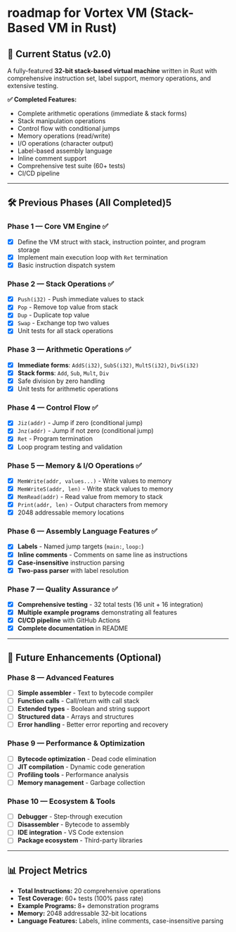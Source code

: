 # roadmap for Vortex VM (Stack-Based VM in Rust)

## 🎯 Current Status (v2.0)
A fully-featured **32-bit stack-based virtual machine** written in Rust with comprehensive instruction set, label support, memory operations, and extensive testing.

**✅ Completed Features:**
- Complete arithmetic operations (immediate & stack forms)
- Stack manipulation operations
- Control flow with conditional jumps
- Memory operations (read/write)
- I/O operations (character output)
- Label-based assembly language
- Inline comment support
- Comprehensive test suite (60+ tests)
- CI/CD pipeline

---

## 🛠️ Previous Phases (All Completed)5

### Phase 1 — Core VM Engine ✅
- [x] Define the VM struct with stack, instruction pointer, and program storage
- [x] Implement main execution loop with `Ret` termination
- [x] Basic instruction dispatch system

### Phase 2 — Stack Operations ✅
- [x] `Push(i32)` - Push immediate values to stack
- [x] `Pop` - Remove top value from stack
- [x] `Dup` - Duplicate top value
- [x] `Swap` - Exchange top two values
- [x] Unit tests for all stack operations

### Phase 3 — Arithmetic Operations ✅
- [x] **Immediate forms**: `AddS(i32)`, `SubS(i32)`, `MultS(i32)`, `DivS(i32)`
- [x] **Stack forms**: `Add`, `Sub`, `Mult`, `Div`
- [x] Safe division by zero handling
- [x] Unit tests for arithmetic operations

### Phase 4 — Control Flow ✅
- [x] `Jiz(addr)` - Jump if zero (conditional jump)
- [x] `Jnz(addr)` - Jump if not zero (conditional jump)
- [x] `Ret` - Program termination
- [x] Loop program testing and validation

### Phase 5 — Memory & I/O Operations ✅
- [x] `MemWrite(addr, values...)` - Write values to memory
- [x] `MemWriteS(addr, len)` - Write stack values to memory
- [x] `MemRead(addr)` - Read value from memory to stack
- [x] `Print(addr, len)` - Output characters from memory
- [x] 2048 addressable memory locations

### Phase 6 — Assembly Language Features ✅
- [x] **Labels** - Named jump targets (`main:`, `loop:`)
- [x] **Inline comments** - Comments on same line as instructions
- [x] **Case-insensitive** instruction parsing
- [x] **Two-pass parser** with label resolution

### Phase 7 — Quality Assurance ✅
- [x] **Comprehensive testing** - 32 total tests (16 unit + 16 integration)
- [x] **Multiple example programs** demonstrating all features
- [x] **CI/CD pipeline** with GitHub Actions
- [x] **Complete documentation** in README

---

## 🚀 Future Enhancements (Optional)

### Phase 8 — Advanced Features
- [ ] **Simple assembler** - Text to bytecode compiler
- [ ] **Function calls** - Call/return with call stack
- [ ] **Extended types** - Boolean and string support
- [ ] **Structured data** - Arrays and structures
- [ ] **Error handling** - Better error reporting and recovery

### Phase 9 — Performance & Optimization
- [ ] **Bytecode optimization** - Dead code elimination
- [ ] **JIT compilation** - Dynamic code generation
- [ ] **Profiling tools** - Performance analysis
- [ ] **Memory management** - Garbage collection

### Phase 10 — Ecosystem & Tools
- [ ] **Debugger** - Step-through execution
- [ ] **Disassembler** - Bytecode to assembly
- [ ] **IDE integration** - VS Code extension
- [ ] **Package ecosystem** - Third-party libraries

---

## 📊 Project Metrics
- **Total Instructions:** 20 comprehensive operations
- **Test Coverage:** 60+ tests (100% pass rate)
- **Example Programs:** 8+ demonstration programs
- **Memory:** 2048 addressable 32-bit locations
- **Language Features:** Labels, inline comments, case-insensitive parsing
